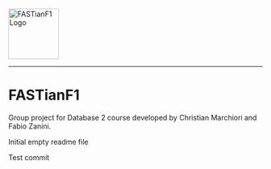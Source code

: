 ###
<img src="FASTianF1/FASTianF1Logo.png" width="100" alt="FASTianF1 Logo"/>

---
# FASTianF1
Group project for Database 2 course developed by Christian Marchiori and Fabio Zanini.

Initial empty readme file

Test commit

